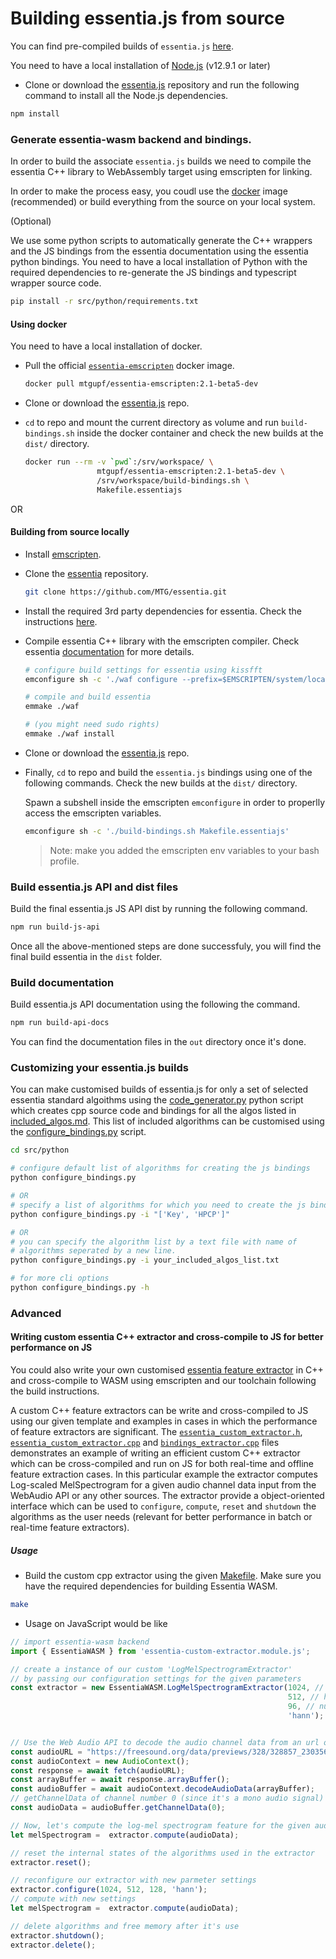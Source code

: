 
# Building essentia.js from source

You can find pre-compiled builds of `essentia.js` [here](https://github.com/MTG/essentia.js/releases).


You need to have a local installation of [Node.js](https://nodejs.org/en/) (v12.9.1 or later)

- Clone or download the [essentia.js](https://github.com/MTG/essentia.js) repository and run the following command to install all the Node.js dependencies.
  
```bash
npm install 
```

### Generate essentia-wasm backend and bindings.

In order to build the associate `essentia.js` builds we need to compile the essentia C++ library to WebAssembly target using emscripten for linking. 

In order to make the process easy, you coudl use the [docker](https://docs.docker.com/install/) image (recommended) or build everything from the source on your local system.


(Optional)

We use some python scripts to automatically generate the C++ wrappers and the JS bindings from the essentia documentation using the essentia python bindings. 
You need to have a local installation of Python with the required dependencies to re-generate the JS bindings and typescript wrapper source code.

```bash
pip install -r src/python/requirements.txt
```

#### Using docker

You need to have a local installation of docker.

  - Pull the official [`essentia-emscripten`](https://hub.docker.com/r/mtgupf/essentia-emscripten) docker image.
    ```bash
    docker pull mtgupf/essentia-emscripten:2.1-beta5-dev
    ```

  - Clone or download the [essentia.js](https://github.com/MTG/essentia.js) repo.

  - `cd` to repo and mount the current directory as volume and run `build-bindings.sh` inside the docker container and check the new builds at the `dist/` directory.

    ```bash
    docker run --rm -v `pwd`:/srv/workspace/ \
                    mtgupf/essentia-emscripten:2.1-beta5-dev \
                    /srv/workspace/build-bindings.sh \
                    Makefile.essentiajs
    ```

OR 

#### Building from source locally 


* Install [emscripten](https://emscripten.org/docs/getting_started/downloads.html).

* Clone the [essentia](https://github.com/MTG/essentia.git) repository.
  ```bash
  git clone https://github.com/MTG/essentia.git
  ```

* Install the required 3rd party dependencies for essentia. Check the instructions [here](https://essentia.upf.edu/installing.html#installing-dependencies-on-linux).

* Compile essentia C++ library with the emscripten compiler. Check essentia [documentation](https://essentia.upf.edu/documentation/installing.html#compiling-essentia) for more details.


  ```bash
  # configure build settings for essentia using kissfft
  emconfigure sh -c './waf configure --prefix=$EMSCRIPTEN/system/local/ --build-static --lightweight= --fft=KISS --emscripten'

  # compile and build essentia
  emmake ./waf

  # (you might need sudo rights)
  emmake ./waf install
  ```

* Clone or download the [essentia.js](https://github.com/MTG/essentia.js) repo.

* Finally, `cd` to repo and build the `essentia.js` bindings using one of the following commands. Check the new builds at the `dist/` directory.
 
  Spawn a subshell inside the emscripten `emconfigure` in order to properlly access the emscripten variables.

  ```bash
  emconfigure sh -c './build-bindings.sh Makefile.essentiajs'
  ```

  > Note: make you added the emscripten env variables to your bash profile.


### Build essentia.js API and dist files
  
Build the final essentia.js JS API dist by running the following command.

```bash
npm run build-js-api
```

Once all the above-mentioned steps are done successfuly, you will find the final build essentia in the `dist` folder.


### Build documentation

Build essentia.js API documentation using the following the command.

```bash
npm run build-api-docs
```

You can find the documentation files in the `out` directory once it's done.



### Customizing your essentia.js builds 

You can make customised builds of essentia.js for only a set of selected essentia standard algoithms using the [code_generator.py](https://github.com/MTG/essentia.js/blob/master/src/python/code_generator.py) python script which creates cpp source code and bindings for all the algos listed in [included_algos.md](https://github.com/MTG/essentia.js/blob/master/src/python/included_algos.md). This list of included algorithms can be customised using the [configure_bindings.py](https://github.com/MTG/essentia.js/blob/master/src/python/configure_bindings.py) script.

```bash
cd src/python

# configure default list of algorithms for creating the js bindings
python configure_bindings.py 

# OR
# specify a list of algorithms for which you need to create the js bindings
python configure_bindings.py -i "['Key', 'HPCP']"

# OR
# you can specify the algorithm list by a text file with name of
# algorithms seperated by a new line.
python configure_bindings.py -i your_included_algos_list.txt

# for more cli options
python configure_bindings.py -h
```

### Advanced 

#### Writing custom essentia C++ extractor and cross-compile to JS for better performance on JS

You could also write  your own customised [essentia feature extractor](https://essentia.upf.edu/howto_standard_extractor.html) in C++ and cross-compile to WASM using emscripten and our toolchain following the build instructions.


A custom C++ feature extractors can be write and cross-compiled to JS using our given template and examples in cases in which the performance of feature extractors are significant. The [`essentia_custom_extractor.h`](https://github.com/MTG/essentia.js/tree/master/src/cpp/custom/essentia_custom_extractor.h), [`essentia_custom_extractor.cpp`](https://github.com/MTG/essentia.js/tree/master/src/cpp/custom/essentia_custom_extractor.cpp) and [`bindings_extractor.cpp`](https://github.com/MTG/essentia.js/tree/master/src/cpp/custom/bindings_extractor.cpp) files demonstrates an example of writing an efficient custom C++ extractor which can be cross-compiled and run on JS for both real-time and offline feature extraction cases. In this particular example the extractor computes Log-scaled MelSpectrogram for a given audio channel data input from the WebAudio API or any other sources. The extractor provide a object-oriented interface which can be used to `configure`, `compute`, `reset` and `shutdown` the algorithms as the user needs (relevant for better performance in batch or real-time feature extractors).


##### Usage

  - Build the custom cpp extractor using the given [Makefile](./Makefile). Make sure you have the required dependencies for building Essentia WASM.
  
  ```bash
  make
  ```


  - Usage on JavaScript would be like

  ```JavaScript
  // import essentia-wasm backend
  import { EssentiaWASM } from 'essentia-custom-extractor.module.js';

  // create a instance of our custom 'LogMelSpectrogramExtractor' 
  // by passing our configuration settings for the given parameters
  const extractor = new EssentiaWASM.LogMelSpectrogramExtractor(1024, // frameSize
                                                                512, // hopSize 
                                                                96, // numBands
                                                                'hann'); // windowType


  // Use the Web Audio API to decode the audio channel data from an url of a audio file
  const audioURL = "https://freesound.org/data/previews/328/328857_230356-lq.mp3";
  const audioContext = new AudioContext();
  const response = await fetch(audioURL);
  const arrayBuffer = await response.arrayBuffer();
  const audioBuffer = await audioContext.decodeAudioData(arrayBuffer);
  // getChannelData of channel number 0 (since it's a mono audio signal)
  const audioData = audioBuffer.getChannelData(0);

  // Now, let's compute the log-mel spectrogram feature for the given audio input
  let melSpectrogram =  extractor.compute(audioData);

  // reset the internal states of the algorithms used in the extractor
  extractor.reset();

  // reconfigure our extractor with new parmeter settings
  extractor.configure(1024, 512, 128, 'hann');
  // compute with new settings
  let melSpectrogram =  extractor.compute(audioData);

  // delete algorithms and free memory after it's use
  extractor.shutdown();
  extractor.delete();
  ```
